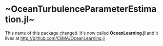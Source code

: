 # ~OceanTurbulenceParameterEstimation.jl~

This name of this package changed. It's now called **OceanLearning.jl** and it lives at http://github.com/CliMA/OceanLearning.jl
